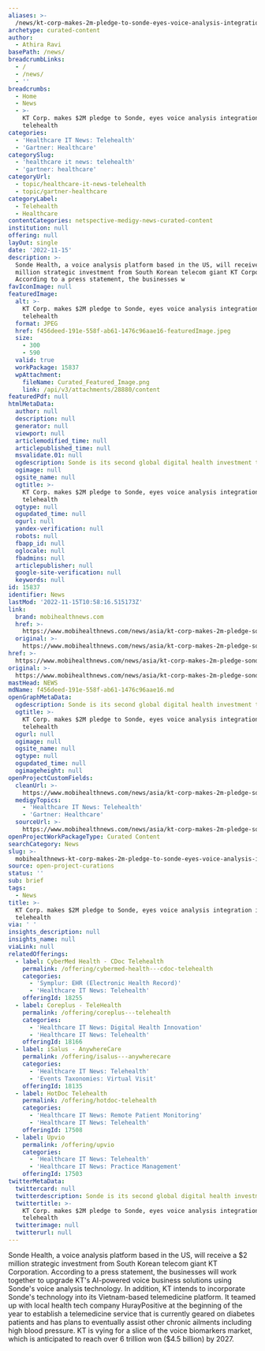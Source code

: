 ```yaml
---
aliases: >-
  /news/kt-corp-makes-2m-pledge-to-sonde-eyes-voice-analysis-integration-into-telehealth
archetype: curated-content
author:
  - Athira Ravi
basePath: /news/
breadcrumbLinks:
  - /
  - /news/
  - ''
breadcrumbs:
  - Home
  - News
  - >-
    KT Corp. makes $2M pledge to Sonde, eyes voice analysis integration into
    telehealth
categories:
  - 'Healthcare IT News: Telehealth'
  - 'Gartner: Healthcare'
categorySlug:
  - 'healthcare it news: telehealth'
  - 'gartner: healthcare'
categoryUrl:
  - topic/healthcare-it-news-telehealth
  - topic/gartner-healthcare
categoryLabel:
  - Telehealth
  - Healthcare
contentCategories: netspective-medigy-news-curated-content
institution: null
offering: null
layOut: single
date: '2022-11-15'
description: >-
  Sonde Health, a voice analysis platform based in the US, will receive a $2
  million strategic investment from South Korean telecom giant KT Corporation.
  According to a press statement, the businesses w
favIconImage: null
featuredImage:
  alt: >-
    KT Corp. makes $2M pledge to Sonde, eyes voice analysis integration into
    telehealth
  format: JPEG
  href: f456deed-191e-558f-ab61-1476c96aae16-featuredImage.jpeg
  size:
    - 300
    - 590
  valid: true
  workPackage: 15837
  wpAttachment:
    fileName: Curated_Featured_Image.png
    link: /api/v3/attachments/28880/content
featuredPdf: null
htmlMetaData:
  author: null
  description: null
  generator: null
  viewport: null
  articlemodified_time: null
  articlepublished_time: null
  msvalidate.01: null
  ogdescription: Sonde is its second global digital health investment to date.
  ogimage: null
  ogsite_name: null
  ogtitle: >-
    KT Corp. makes $2M pledge to Sonde, eyes voice analysis integration into
    telehealth
  ogtype: null
  ogupdated_time: null
  ogurl: null
  yandex-verification: null
  robots: null
  fbapp_id: null
  oglocale: null
  fbadmins: null
  articlepublisher: null
  google-site-verification: null
  keywords: null
id: 15837
identifier: News
lastMod: '2022-11-15T10:58:16.515173Z'
link:
  brand: mobihealthnews.com
  href: >-
    https://www.mobihealthnews.com/news/asia/kt-corp-makes-2m-pledge-sonde-eyes-voice-analysis-integration-telehealth
  original: >-
    https://www.mobihealthnews.com/news/asia/kt-corp-makes-2m-pledge-sonde-eyes-voice-analysis-integration-telehealth
href: >-
  https://www.mobihealthnews.com/news/asia/kt-corp-makes-2m-pledge-sonde-eyes-voice-analysis-integration-telehealth
original: >-
  https://www.mobihealthnews.com/news/asia/kt-corp-makes-2m-pledge-sonde-eyes-voice-analysis-integration-telehealth
mastHead: NEWS
mdName: f456deed-191e-558f-ab61-1476c96aae16.md
openGraphMetaData:
  ogdescription: Sonde is its second global digital health investment to date.
  ogtitle: >-
    KT Corp. makes $2M pledge to Sonde, eyes voice analysis integration into
    telehealth
  ogurl: null
  ogimage: null
  ogsite_name: null
  ogtype: null
  ogupdated_time: null
  ogimageheight: null
openProjectCustomFields:
  cleanUrl: >-
    https://www.mobihealthnews.com/news/asia/kt-corp-makes-2m-pledge-sonde-eyes-voice-analysis-integration-telehealth
  medigyTopics:
    - 'Healthcare IT News: Telehealth'
    - 'Gartner: Healthcare'
  sourceUrl: >-
    https://www.mobihealthnews.com/news/asia/kt-corp-makes-2m-pledge-sonde-eyes-voice-analysis-integration-telehealth
openProjectWorkPackageType: Curated Content
searchCategory: News
slug: >-
  mobihealthnews-kt-corp-makes-2m-pledge-to-sonde-eyes-voice-analysis-integration-into-telehealth
source: open-project-curations
status: ''
sub: brief
tags:
  - News
title: >-
  KT Corp. makes $2M pledge to Sonde, eyes voice analysis integration into
  telehealth
via: ' '
insights_description: null
insights_name: null
viaLink: null
relatedOfferings:
  - label: CyberMed Health - CDoc Telehealth
    permalink: /offering/cybermed-health---cdoc-telehealth
    categories:
      - 'Symplur: EHR (Electronic Health Record)'
      - 'Healthcare IT News: Telehealth'
    offeringId: 18255
  - label: Coreplus - TeleHealth
    permalink: /offering/coreplus---telehealth
    categories:
      - 'Healthcare IT News: Digital Health Innovation'
      - 'Healthcare IT News: Telehealth'
    offeringId: 18166
  - label: iSalus - AnywhereCare
    permalink: /offering/isalus---anywherecare
    categories:
      - 'Healthcare IT News: Telehealth'
      - 'Events Taxonomies: Virtual Visit'
    offeringId: 18135
  - label: HotDoc Telehealth
    permalink: /offering/hotdoc-telehealth
    categories:
      - 'Healthcare IT News: Remote Patient Monitoring'
      - 'Healthcare IT News: Telehealth'
    offeringId: 17508
  - label: Upvio
    permalink: /offering/upvio
    categories:
      - 'Healthcare IT News: Telehealth'
      - 'Healthcare IT News: Practice Management'
    offeringId: 17503
twitterMetaData:
  twittercard: null
  twitterdescription: Sonde is its second global digital health investment to date.
  twittertitle: >-
    KT Corp. makes $2M pledge to Sonde, eyes voice analysis integration into
    telehealth
  twitterimage: null
  twitterurl: null
---
```

<p>Sonde Health, a voice analysis platform based in the US, will receive a $2 million strategic investment from South Korean telecom giant KT Corporation. According to a press statement, the businesses will work together to upgrade KT's AI-powered voice business solutions using Sonde's voice analysis technology. In addition, KT intends to incorporate Sonde's technology into its Vietnam-based telemedicine platform. It teamed up with local health tech company HurayPositive at the beginning of the year to establish a telemedicine service that is currently geared on diabetes patients and has plans to eventually assist other chronic ailments including high blood pressure. KT is vying for a slice of the voice biomarkers market, which is anticipated to reach over 6 trillion won ($4.5 billion) by 2027.</p>